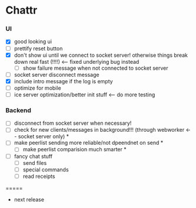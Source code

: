 Chattr
==============

### UI
- [x] good looking ui
- [ ] prettify reset button
- [x] don't show ui until we connect to socket server! otherwise things break down real fast (!!!!) <-- fixed underlying bug instead
  - [ ] show failure message when not connected to socket server
- [ ] socket server disconnect message
- [x] include intro message if the log is empty
- [ ] optimize for mobile
- [ ] ice server optimization/better init stuff <-- do more testing

### Backend
- [ ] disconnect from socket server when necessary!
- [ ] check for new clients/messages in background!!! (through webworker <-- socket server only) *
- [ ] make peerlist sending more reliable/not dpeendnet on send *
  - [ ] make peerlist comparision much smarter *
- [ ] fancy chat stuff
  - [ ] send files
  - [ ] special commands
  - [ ] read receipts

=====
* next release
